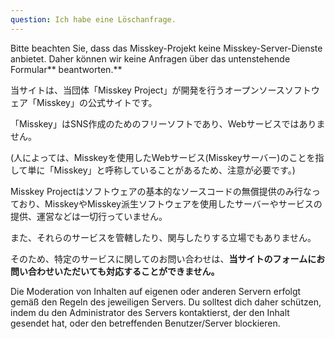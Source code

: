 ```yaml
---
question: Ich habe eine Löschanfrage.
---
```


Bitte beachten Sie, dass das Misskey-Projekt keine Misskey-Server-Dienste anbietet. Daher können wir keine Anfragen über das untenstehende Formular\*\* beantworten.\*\*

当サイトは、当団体「Misskey Project」が開発を行うオープンソースソフトウェア「Misskey」の公式サイトです。

「Misskey」はSNS作成のためのフリーソフトであり、Webサービスではありません。

(人によっては、Misskeyを使用したWebサービス(Misskeyサーバー)のことを指して単に「Misskey」と呼称していることがあるため、注意が必要です。)

Misskey Projectはソフトウェアの基本的なソースコードの無償提供のみ行なっており、MisskeyやMisskey派生ソフトウェアを使用したサーバーやサービスの提供、運営などは一切行っていません。

また、それらのサービスを管轄したり、関与したりする立場でもありません。

そのため、特定のサービスに関してのお問い合わせは、**当サイトのフォームにお問い合わせいただいても対応することができません。**

Die Moderation von Inhalten auf eigenen oder anderen Servern erfolgt gemäß den Regeln des jeweiligen Servers. Du solltest dich daher schützen, indem du den Administrator des Servers kontaktierst, der den Inhalt gesendet hat, oder den betreffenden Benutzer/Server blockieren.

